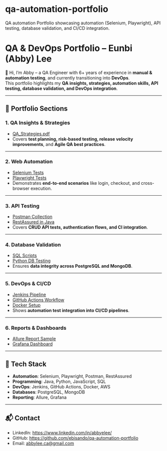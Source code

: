 # qa-automation-portfolio
QA automation Portfolio showcasing automation (Selenium, Playwright), API testing, database validation, and CI/CD integration.

# QA & DevOps Portfolio – Eunbi (Abby) Lee

👋 Hi, I’m Abby – a QA Engineer with 6+ years of experience in **manual & automation testing**, and currently transitioning into **DevOps**.  
This portfolio highlights my **QA insights, strategies, automation skills, API testing, database validation, and DevOps integration**.

---

## 📌 Portfolio Sections

### 1. QA Insights & Strategies
- [QA_Strategies.pdf](qa-strategies/QA_Strategies.pdf)  
- Covers **test planning, risk-based testing, release velocity improvements**, and **Agile QA best practices**.

---

### 2. Web Automation
- [Selenium Tests](selenium-tests/)  
- [Playwright Tests](playwright-tests/)  
- Demonstrates **end-to-end scenarios** like login, checkout, and cross-browser execution.

---

### 3. API Testing
- [Postman Collection](api-testing/postman_collection.json)  
- [RestAssured in Java](api-testing/restassured/UserAPITest.java)  
- Covers **CRUD API tests, authentication flows, and CI integration**.

---

### 4. Database Validation
- [SQL Scripts](db-validation/sql/validate_orders.sql)  
- [Python DB Testing](db-validation/python/db_test.py)  
- Ensures **data integrity across PostgreSQL and MongoDB**.

---

### 5. DevOps & CI/CD
- [Jenkins Pipeline](devops-ci-cd/Jenkinsfile)  
- [GitHub Actions Workflow](devops-ci-cd/github-actions.yml)  
- [Docker Setup](devops-ci-cd/docker-compose.yml)  
- Shows **automation test integration into CI/CD pipelines**.

---

### 6. Reports & Dashboards
- [Allure Report Sample](reports/allure-report-sample/)  
- [Grafana Dashboard](reports/grafana-dashboard.png)  

---

## 🚀 Tech Stack
- **Automation**: Selenium, Playwright, Postman, RestAssured  
- **Programming**: Java, Python, JavaScript, SQL  
- **DevOps**: Jenkins, GitHub Actions, Docker, AWS  
- **Databases**: PostgreSQL, MongoDB  
- **Reporting**: Allure, Grafana  

---

## 📬 Contact
- LinkedIn: https://www.linkedin.com/in/abbyelee/
- GitHub: https://github.com/ebisando/qa-automation-portfolio   
- Email: abbylee.ca@gmail.com


